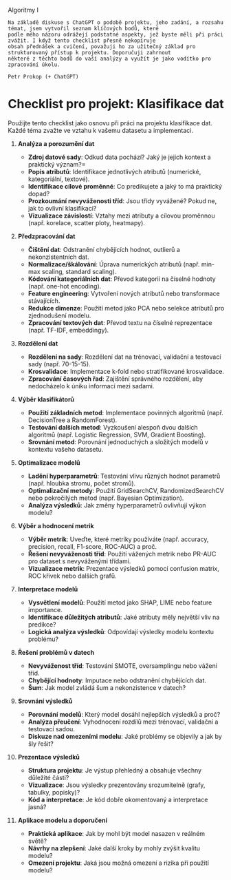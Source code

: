 Algoritmy I

    Na základě diskuse s ChatGPT o podobě projektu, jeho zadání, a rozsahu témat, jsem vytvořil seznam klíčových bodů, které
    podle mého názoru odrážejí podstatné aspekty, jež byste měli při práci zvážit. I když tento checklist přesně nekopíruje
    obsah přednášek a cvičení, považuji ho za užitečný základ pro strukturovaný přístup k projektu. Doporučuji zahrnout
    některé z těchto bodů do vaší analýzy a využít je jako vodítko pro zpracování úkolu.

    Petr Prokop (+ ChatGPT)

# Checklist pro projekt: Klasifikace dat

Použijte tento checklist jako osnovu při práci na projektu klasifikace dat. Každé téma zvažte ve vztahu k vašemu
datasetu a implementaci.

1. **Analýza a porozumění dat**

    - **Zdroj datové sady**: Odkud data pochází? Jaký je jejich kontext a praktický význam?=
    - **Popis atributů**: Identifikace jednotlivých atributů (numerické, kategoriální, textové).
    - **Identifikace cílové proměnné**: Co predikujete a jaký to má praktický dopad?
    - **Prozkoumání nevyváženosti tříd**: Jsou třídy vyvážené? Pokud ne, jak to ovlivní klasifikaci?
    - **Vizualizace závislostí**: Vztahy mezi atributy a cílovou proměnnou (např. korelace, scatter ploty, heatmapy).

2. **Předzpracování dat**

    - **Čištění dat**: Odstranění chybějících hodnot, outlierů a nekonzistentních dat.
    - **Normalizace/škálování**: Úprava numerických atributů (např. min-max scaling, standard scaling).
    - **Kódování kategoriálních dat**: Převod kategorií na číselné hodnoty (např. one-hot encoding).
    - **Feature engineering**: Vytvoření nových atributů nebo transformace stávajících.
    - **Redukce dimenze**: Použití metod jako PCA nebo selekce atributů pro zjednodušení modelu.
    - **Zpracování textových dat**: Převod textu na číselné reprezentace (např. TF-IDF, embeddingy).

3. **Rozdělení dat**

    - **Rozdělení na sady**: Rozdělení dat na trénovací, validační a testovací sady (např. 70-15-15).
    - **Krosvalidace**: Implementace k-fold nebo stratifikované krosvalidace.
    - **Zpracování časových řad**: Zajištění správného rozdělení, aby nedocházelo k úniku informací mezi sadami.

4. **Výběr klasifikátorů**

    - **Použití základních metod**: Implementace povinných algoritmů (např. DecisionTree a RandomForest).
    - **Testování dalších metod**: Vyzkoušení alespoň dvou dalších algoritmů (např. Logistic Regression, SVM, Gradient
      Boosting).
    - **Srovnání metod**: Porovnání jednoduchých a složitých modelů v kontextu vašeho datasetu.

5. **Optimalizace modelů**

    - **Ladění hyperparametrů**: Testování vlivu různých hodnot parametrů (např. hloubka stromu, počet stromů).
    - **Optimalizační metody**: Použití GridSearchCV, RandomizedSearchCV nebo pokročilých metod (např. Bayesian
      Optimization).
    - **Analýza výsledků**: Jak změny hyperparametrů ovlivňují výkon modelu?

6. **Výběr a hodnocení metrik**

    - **Výběr metrik**: Uveďte, které metriky používáte (např. accuracy, precision, recall, F1-score, ROC-AUC) a proč.
    - **Řešení nevyváženosti tříd**: Použití vážených metrik nebo PR-AUC pro dataset s nevyváženými třídami.
    - **Vizualizace metrik**: Prezentace výsledků pomocí confusion matrix, ROC křivek nebo dalších grafů.

7. **Interpretace modelů**

    - **Vysvětlení modelů**: Použití metod jako SHAP, LIME nebo feature importance.
    - **Identifikace důležitých atributů**: Jaké atributy měly největší vliv na predikce?
    - **Logická analýza výsledků**: Odpovídají výsledky modelu kontextu problému?

8. **Řešení problémů v datech**

    - **Nevyváženost tříd**: Testování SMOTE, oversamplingu nebo vážení tříd.
    - **Chybějící hodnoty**: Imputace nebo odstranění chybějících dat.
    - **Šum**: Jak model zvládá šum a nekonzistence v datech?

9. **Srovnání výsledků**

    - **Porovnání modelů**: Který model dosáhl nejlepších výsledků a proč?
    - **Analýza přeučení**: Vyhodnocení rozdílů mezi trénovací, validační a testovací sadou.
    - **Diskuze nad omezeními modelu**: Jaké problémy se objevily a jak by šly řešit?

10. **Prezentace výsledků**

    - **Struktura projektu**: Je výstup přehledný a obsahuje všechny důležité části?
    - **Vizualizace**: Jsou výsledky prezentovány srozumitelně (grafy, tabulky, popisky)?
    - **Kód a interpretace**: Je kód dobře okomentovaný a interpretace jasná?

11. **Aplikace modelu a doporučení**

    - **Praktická aplikace**: Jak by mohl být model nasazen v reálném světě?
    - **Návrhy na zlepšení**: Jaké další kroky by mohly zvýšit kvalitu modelu?
    - **Omezení projektu**: Jaká jsou možná omezení a rizika při použití modelu?

